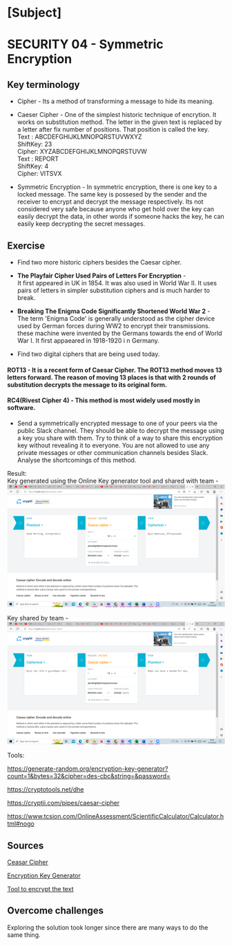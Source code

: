# [Subject]
# SECURITY 04 - Symmetric Encryption

## Key terminology
* Cipher - Its a method of transforming a message to hide its meaning.
* Caeser Cipher - One of the simplest historic technique of encrytion. It works on substitution method.
The letter in the given text is replaced by a letter after fix number of positions. That position is called the key.   
Text : ABCDEFGHIJKLMNOPQRSTUVWXYZ                          
ShiftKey: 23    
Cipher: XYZABCDEFGHIJKLMNOPQRSTUVW  
Text : REPORT   
ShiftKey: 4   
Cipher: VITSVX

* Symmetric Encryption - In symmetric encryption, there is one key to a locked message. The same key is possesed by the sender and the receiver to encrypt and decrypt the message respectively. Its not considered very safe because anyone who get hold over the key can easily decrypt the data, in other words if someone hacks the key, he can easily keep decrypting the secret messages.

## Exercise
* Find two more historic ciphers besides the Caesar cipher.  
* **The Playfair Cipher Used Pairs of Letters For Encryption** -  
It first appeared in UK in 1854. It was also used in World War II.
It uses pairs of letters in simpler substitution ciphers and is much harder to break.   
* **Breaking The Enigma Code Significantly Shortened World War 2** -  
The term 'Enigma Code' is generally understood as the cipher device used by German forces during WW2 to encrypt their transmissions. these machine were invented by the Germans towards the end of World War I.
It first appaeared in 1918-1920 i n Germany.

* Find two digital ciphers that are being used today.
#### ROT13 - It is a recent form of Caesar Cipher. The ROT13 method moves 13 letters forward. The reason of moving 13 places is that with 2 rounds of substitution decrypts the message to its original form.   
#### RC4(Rivest Cipher 4) - This method is most widely used mostly in software.

* Send a symmetrically encrypted message to one of your peers via the public Slack channel. They should be able to decrypt the message using a key you share with them. Try to think of a way to share this encryption key without revealing it to everyone. 
You are not allowed to use any private messages or other communication channels besides Slack. Analyse the shortcomings of this method.

Result:  
Key generated using the Online Key generator tool and shared with team -  
![Encode](https://github.com/Techgrounds-Cloud-9/cloud-9-MBarodia/blob/2bbe68a5670b09ad1da7b68f80328e88d8aa60a4/00_includes/03_Security/SEC04/SEC04-Encode-DHAlgo.png)  

Key shared by team -   
![Decode](https://github.com/Techgrounds-Cloud-9/cloud-9-MBarodia/blob/2bbe68a5670b09ad1da7b68f80328e88d8aa60a4/00_includes/03_Security/SEC04/SEC04-Decode-DHAlgo.png)


Tools:   

https://generate-random.org/encryption-key-generator?count=1&bytes=32&cipher=des-cbc&string=&password=

https://cryptotools.net/dhe

https://cryptii.com/pipes/caesar-cipher

https://www.tcsion.com/OnlineAssessment/ScientificCalculator/Calculator.html#nogo


## Sources
[Ceasar Cipher](https://www.sciencedirect.com/topics/computer-science/caesar-cipher)

[Encryption Key Generator](https://generate-random.org/encryption-key-generator?count=1&bytes=32&cipher=des-cbc&string=&password=)

[Tool to encrypt the text](https://www.tools4noobs.com/online_tools/encrypt/)


## Overcome challenges

Exploring the solution took longer since there are many ways to do the same thing.



